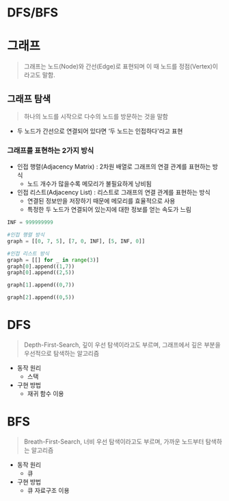 # DFS/BFS

# 그래프

> 그래프는 노드(Node)와 간선(Edge)로 표현되며 이 때 노드를 정점(Vertex)이라고도 말함.
> 

## 그래프 탐색

> 하나의 노드를 시작으로 다수의 노드를 방문하는 것을 말함
> 
- 두 노드가 간선으로 연결되어 있다면 ‘두 노드는 인접하다'라고 표현

### 그래프를 표현하는 2가지 방식

- 인접 행렬(Adjacency Matrix) : 2차원 배열로 그래프의 연결 관계를 표현하는 방식
    - 노드 개수가 많을수록 메모리가 불필요하게 낭비됨
- 인접 리스트(Adjacency List) : 리스트로 그래프의 연결 관계를 표현하는 방식
    - 연결된 정보만을 저장하기 때문에 메모리를 효율적으로 사용
    - 특정한 두 노드가 연결되어 있는지에 대한 정보를 얻는 속도가 느림

```python
INF = 999999999

#인접 행렬 방식
graph = [[0, 7, 5], [7, 0, INF], [5, INF, 0]]

#인접 리스트 방식
graph = [[] for _ in range(3)]
graph[0].append((1,7))
graph[0].append((2,5))

graph[1].append((0,7))

graph[2].append((0,5))
```

# DFS

> Depth-First-Search, 깊이 우선 탐색이라고도 부르며, 그래프에서 깊은 부분을 우선적으로 탐색하는 알고리즘
> 
- 동작 원리
    - 스택
- 구현 방법
    - 재귀 함수 이용

# BFS

> Breath-First-Search, 너비 우선 탐색이라고도 부르며, 가까운 노드부터 탐색하는 알고리즘
> 
- 동작 원리
    - 큐
- 구현 방법
    - 큐 자료구조 이용